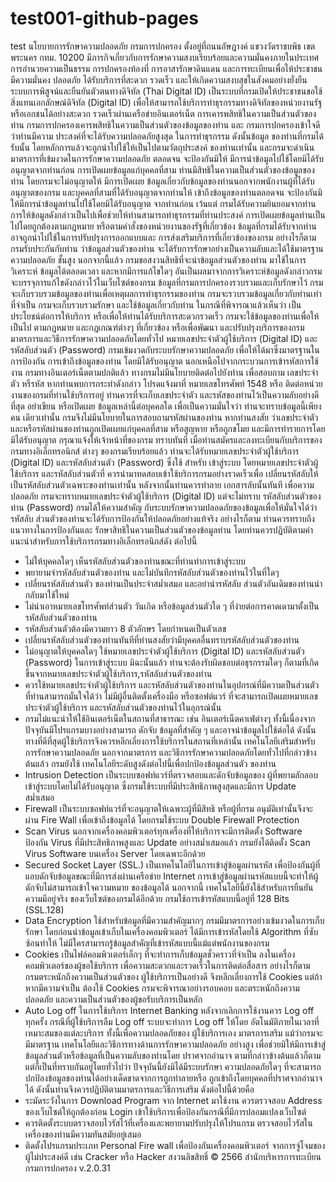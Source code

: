 # test001-github-pages
test
นโยบายการรักษาความปลอดภัย
กรมการปกครอง ตั้งอยู่ที่ถนนอัษฎางค์ แขวงวัดราชบพิธ เขตพระนคร กทม. 10200 มีภารกิจเกี่ยวกับการรักษาความสงบเรียบร้อยและความมั่นคงภายในประเทศ การอำนวยความเป็นธรรม การปกครองท้องที่ การอาสารักษาดินแดน และการทะเบียนเพื่อให้ประชาชนมีความมั่นคง ปลอดภัย ได้รับบริการที่สะดวก รวดเร็ว และให้เกิดความสงบสุขในสังคมอย่างยั่งยืน ระบบการพิสูจน์และยืนยันตัวตนทางดิจิทัล (Thai Digital ID) เป็นระบบที่กรมเปิดให้ประชาชนขอใช้สิ่งแทนเอกลักษณ์ดิจิทัล (Digital ID) เพื่อให้สามารถใช้บริการทำธุรกรรมทางดิจิทัลของหน่วยงานรัฐหรือเอกชนได้อย่างสะดวก รวดเร็วผ่านเครือข่ายอินเตอร์เน็ต
การเคารพสิทธิในความเป็นส่วนตัวของท่าน
กรมการปกครองเคารพสิทธิในความเป็นส่วนตัวของข้อมูลของท่าน และ กรมการปกครองเข้าใจดีว่าท่านมีความ ประสงค์ที่จะได้รับความปลอดภัยสูงสุด ในการทำธุรกรรม ดังนั้นข้อมูล ของท่านที่กรมได้รับนั้น โดยหลักการแล้วจะถูกนำไปใช้ให้เป็นไปตามวัตถุประสงค์ ของท่านเท่านั้น และกรมจะดำเนินมาตรการที่เข้มงวดในการรักษาความปลอดภัย ตลอดจน จะป้องกันมิให้ มีการนำข้อมูลไปใช้โดยมิได้รับอนุญาตจากท่านก่อน
การเปิดเผยข้อมูลแก่บุคคลที่สาม
ท่านมีสิทธิในความเป็นส่วนตัวของข้อมูลของท่าน โดยกรมจะไม่อนุญาตให้ มีการเปิดเผย ข้อมูลเกี่ยวกับข้อมูลของท่านนอกจากพนักงานผู้ที่ได้รับอนุญาตของกรม และบุคคลที่สามที่ได้รับอนุญาตจากท่านให้ เข้าถึงข้อมูลของท่านตลอดจน จะป้องกันมิให้มีการนำข้อมูลท่านไปใช้โดยมิได้รับอนุญาต จากท่านก่อน เว้นแต่ กรมได้รับความยินยอมจากท่าน การให้ข้อมูลดังกล่าวเป็นไปเพื่อช่วยให้ท่านสามารถทำธุรกรรมที่ท่านประสงค์ การเปิดเผยข้อมูลท่านเป็นไปโดยถูกต้องตามกฎหมาย หรือตามคำสั่งของหน่วยงานของรัฐที่เกี่ยวข้อง ข้อมูลที่กรมได้รับจากท่าน อาจถูกนำไปใช้ในการปรับปรุงการออกแบบและ การส่งเสริมบริการที่เกี่ยวข้องของกรม อย่างไรก็ตาม กรมรับประกันกับท่าน ว่าข้อมูลส่วนตัวของท่าน จะได้รับการรักษาอย่างเป็นความลับและได้ใช้มาตรฐานความปลอดภัย ชั้นสูง นอกจากนี้แล้ว กรมขอสงวนสิทธิที่จะนำข้อมูลส่วนตัวของท่าน มาใช้ในการวิเคราะห์ ข้อมูลได้ตลอดเวลา และหากมีการแก้ไขใดๆ อันเป็นผลมาจากการวิเคราะห์ข้อมูลดังกล่าวกรม จะบรรจุการแก้ไขดังกล่าวไว้ในเว็บไซต์ของกรม
ข้อมูลที่กรมการปกครองรวบรวมและเก็บรักษาไว้
กรมจะเก็บรวบรวมข้อมูลของท่านเพื่อเหตุผลการทำธุรกรรมของท่าน กรมจะรวบรวมข้อมูลเกี่ยวกับท่านเท่าที่จำเป็น กรมจะเก็บรวบรวมรักษา และใช้ข้อมูลเกี่ยวกับท่าน ในกรณีที่พิจารณาแล้วเห็นว่า เป็นประโยชน์ต่อการให้บริการ หรือเพื่อให้ท่านได้รับบริการสะดวกรวดเร็ว กรมจะใช้ข้อมูลของท่านเพื่อให้เป็นไป ตามกฎหมาย และกฎเกณฑ์ต่างๆ ที่เกี่ยวข้อง หรือเพื่อพัฒนา และปรับปรุงบริการของกรม
มาตรการและวิธีการรักษาความปลอดภัยโดยทั่วไป
หมายเลขประจำตัวผู้ใช้บริการ (Digital ID) และรหัสลับส่วนตัว (Password)
กรมเข้มงวดกับระบบรักษาความปลอดภัย เพื่อให้ได้มาซึ่งมาตรฐานในการป้องกัน การเข้าถึงข้อมูลของท่าน โดยมิได้รับอนุญาต นอกเหนือไปจากกระบวนการเข้ารหัสการใช้งาน กรมทางอินเตอร์เน็ตตามปกติแล้ว ทางกรมไม่มีนโยบายติดต่อไปยังท่าน เพื่อสอบถาม เลขประจำตัว หรืรหัส หากท่านพบการกระทำดังกล่าว โปรดแจ้งมาที่ หมายเลขโทรศัพท์ 1548 หรือ ติดต่อหน่วยงานของกรมที่ท่านใช้บริการอยู่
ท่านควรที่จะเก็บเลขประจำตัว และรหัสของท่านไว้เป็นความลับอย่างดีที่สุด อย่าเขียน หรือเปิดเผย ข้อมูลเหล่านี้ต่อบุคคลใด เพื่อเป็นความมั่นใจว่า ท่านจะทราบข้อมูลนี้เพียงคน เดียวเท่านั้น กรมจึงไม่มีนโยบายในการสอบถามรหัสผ่านของท่าน หากท่านสงสัย ว่าเลขประจำตัว และหรือรหัสผ่านของท่านถูกเปิดเผยแก่บุคคลที่สาม หรือสูญหาย หรือถูกขโมย และมีการทำรายการโดยมิได้รับอนุญาต กรุณาแจ้งให้เจ้าหน้าที่ของกรม ทราบทันที
เมื่อท่านสมัครและลงทะเบียนกับบริการของกรมทางอิเล็กทรอนิกส์ ต่างๆ ของกรมเรียบร้อยแล้ว ท่านจะได้รับหมายเลขประจำตัวผู้ใช้บริการ (Digital ID) และรหัสลับส่วนตัว (Password) ซึ่งใช้ สำหรับ เข้าสู่ระบบ โดยหมายเลขประจำตัวผู้ใช้บริการ และรหัสลับส่วนตัวที่ ควรนำมาทดสอบเข้าใช้บริการกรมอย่างรวดเร็วเพื่อ เปลี่ยนรหัสลับให้เป็นรหัสลับส่วนตัวเฉพาะของท่านเท่านั้น หลังจากนั้นท่านควรทำลาย เอกสารลับนั้นทันที เพื่อความปลอดภัย
กรมจะทราบหมายเลขประจำตัวผู้ใช้บริการ (Digital ID) แต่จะไม่ทราบ รหัสลับส่วนตัวของท่าน (Password) กรมได้ให้ความสำคัญ กับระบบรักษาความปลอดภัยของข้อมูลเพื่อให้มั่นใจได้ว่า รหัสลับ ส่วนตัวของท่านจะได้รับการป้องกันให้ปลอดภัยอย่างแท้จริง อย่างไรก็ตาม ท่านควรทราบถึงแนวทางในการป้องกันและ รักษาสิทธิในความเป็นส่วนตัวของข้อมูลท่าน โดยท่านควรปฏิบัติตามคำแนะนำสำหรับการใช้บริการกรมทางอิเล็กทรอนิกส์ดัง ต่อไปนี้
- ไม่ให้บุคคลใดๆ เห็นรหัสลับส่วนตัวของท่านขณะที่ท่านทำการเข้าสู่ระบบ
- พยายามจำรหัสลับส่วนตัวของท่าน และไม่บันทึกรหัสลับส่วนตัวของท่านไว้ในที่ใดๆ
- เปลี่ยนรหัสลับส่วนตัว ของท่านเป็นประจำสม่ำเสมอ และอย่านำรหัสลับ ส่วนตัวอันเดิมของท่านนำกลับมาใช้ใหม่
- ไม่นำเอาหมายเลขโทรศัพท์ส่วนตัว วันเกิด หรือข้อมูลส่วนตัวใด ๆ ที่ง่ายต่อการคาดเดามาตั้งเป็นรหัสลับส่วนตัวของท่าน
- รหัสลับส่วนตัวต้องมีความยาว 8 ตัวอักษร โดยกำหนดเป็นตัวเลข
- เปลี่ยนรหัสลับส่วนตัวของท่านทันทีที่ท่านสงสัยว่ามีบุคคลอื่นทราบรหัสลับส่วนตัวของท่าน
- ไม่อนุญาตให้บุคคลใดๆ ใช้หมายเลขประจำตัวผู้ใช้บริการ (Digital ID) และรหัสลับส่วนตัว (Password) ในการเข้าสู่ระบบ มิฉะนั้นแล้ว ท่านจะต้องรับผิดชอบต่อธุรกรรมใดๆ ก็ตามที่เกิดขึ้นจากหมายเลขประจำตัวผู้ใช้บริการ,รหัสลับส่วนตัวของท่าน
- ควรใช้หมายเลขประจำตัวผู้ใช้บริการ และรหัสลับส่วนตัวของท่านในอุปกรณ์ที่มีความเป็นส่วนตัว ที่ท่านสามารถมั่นใจได้ว่า ไม่มีผู้อื่นติดตั้งเครื่องมือ หรือซอฟต์แวร์ ที่จะสามารถเปิดเผยหมายเลขประจำตัวผู้ใช้บริการ และรหัสลับส่วนตัวของท่านไว้ในอุกรณ์นั้น
- กรมไม่แนะนำให้ใช้อินเตอร์เน็ตในสถานที่สาธารณะ เช่น อินเตอร์เน็ตคาเฟ่ต่างๆ ทั้งนี้เนื่องจากปัจจุบันมีโปรแกรมบางอย่างสามารถ ดักจับ ข้อมูลที่สำคัญ ๆ และอาจนำข้อมูลไปใช้ต่อได้ ดังนั้น ทางที่ดีที่สุดผู้ใช้บริการจึงควรหลีกเลี่ยงการใช้บริการในสถานที่เหล่านั้น
เทคโนโลยีเสริมสำหรับการรักษาความปลอดภัย
นอกจากมาตรการ และวิธีการรักษาความปลอดภัยโดยทั่วไปที่กล่าวข้างต้นแล้ว กรมยังใช้ เทคโนโลยีระดับสูงดังต่อไปนี้เพื่อปกป้องข้อมูลส่วนตัว ของท่าน
- Intrusion Detection เป็นระบบซอฟท์แวร์ที่ตรวจสอบและดักจับข้อมูลของ ผู้ที่พยามลักลอบเข้าสู่ระบบโดยไม่ได้รับอนุญาต ซึ่งกรมใช้ระบบที่มีประสิทธิภาพสูงสุดและมีการ Update สม่ำเสมอ
- Firewall เป็นระบบซอฟท์แวร์ที่จะอนุญาตให้เฉพาะผู้ที่มีสิทธิ หรือผู้ที่กรม อนุมัติเท่านั้นจึงจะผ่าน Fire Wall เพื่อเข้าถึงข้อมูลได้ โดยกรมใช้ระบบ Double Firewall Protection
- Scan Virus นอกจากเครื่องคอมพิวเตอร์ทุกเครื่องที่ให้บริการจะมีการติดตั้ง Software ป้องกัน Virus ที่มีประสิทธิภาพสูงและ Update อย่างสม่ำเสมอแล้ว กรมยังได้ติดตั้ง Scan Virus Software บนเครื่อง Server โดยเฉพาะอีกด้วย
- Secured Socket Layer (SSL.) เป็นเทคโนโลยีในการเข้าสู่ข้อมูลผ่านรหัส เพื่อป้องกันผู้ที่แอบดักจับข้อมูลขณะที่มีการส่งผ่านเครือข่าย Internet การเข้าสู่ข้อมูลผ่านรหัสแบบนี้จะทำให้ผู้ดักจับไม่สามารถเข้าใจความหมาย ของข้อมูลได้ นอกจากนี้ เทคโนโลยีนี้ยังใช้สำหรับการยืนยันความมีอยู่จริง ของเว็บไซต์ของกรมได้อีกด้วย กรมใช้การเข้ารหัสแบบนี้อยู่ที่ 128 Bits (SSL.128)
- Data Encryption ใช้สำหรับข้อมูลที่มีความสำคัญมากๆ กรมมีมาตรการอย่างเข้มงวดในการเก็บรักษา โดยก่อนนำข้อมูลเข้าเก็บในเครื่องคอมพิวเตอร์ ได้มีการเข้ารหัสโดยใช้ Algorithm ที่ซับซ้อนทำให้ ไม่มีใครสามารถรู้ข้อมูลสำคัญที่เข้ารหัสแบบนี้แม้แต่พนักงานของกรม
- Cookies เป็นไฟล์คอมพิวเตอร์เล็กๆ ที่จะทำการเก็บข้อมูลชั่วคราวที่จำเป็น ลงในเครื่องคอมพิวเตอร์ของผู้ขอใช้บริการ เพื่อความสะดวกและรวดเร็วในการติดต่อสื่อสาร อย่างไรก็ตาม กรมตระหนักถึงความเป็นส่วนตัวของ ผู้ใช้บริการเป็นอย่างดี จึงหลีกเลี่ยงการใช้ Cookies แต่ถ้าหากมีความจำเป็น ต้องใช้ Cookies กรมจะพิจารณาอย่างรอบคอบ และตระหนักถึงความปลอดภัย และความเป็นส่วนตัวของผู้ขอรับบริการเป็นหลัก
- Auto Log off ในการใช้บริการ Internet Banking หลังจากเลิกการใช้งานควร Log off ทุกครั้ง กรณีที่ผู้ใช้บริการลืม Log off ระบบจะทำการ Log off ให้โดย อัตโนมัติภายในเวลาที่เหมาะสมของแต่ละบริการ ทั้งนี้เพื่อความปลอดภัยของ ผู้ใช้บริการเอง
มาตรการเสริม
แม้ว่ากรมจะมีมาตรฐาน เทคโนโลยีและวิธีการทางด้านการรักษาความปลอดภัย อย่างสูง เพื่อช่วยมิให้มีการเข้าสู่ข้อมูลส่วนตัวหรือข้อมูลที่เป็นความลับของท่านโดย ปราศจากอำนาจ ตามที่กล่าวข้างต้นแล้วก็ตาม แต่ก็เป็นที่ทราบกันอยู่โดยทั่วไปว่า ปัจจุบันนี้ยังมิได้มีระบบรักษา ความปลอดภัยใดๆ ที่จะสามารถปกป้องข้อมูลของท่านได้อย่างเด็ดขาดจากการถูกทำลายหรือ ถูกเข้าถึงโดยบุคคลที่ปราศจากอำนาจได้ ดังนั้นท่านจึงควรปฏิบัติตามมาตรการและวิธีการเสริม ดังต่อไปนี้ด้วยคือ
- ระมัดระวังในการ Download Program จาก Internet มาใช้งาน ควรตรวจสอบ Address ของเว็บไซต์ให้ถูกต้องก่อน Login เข้าใช้บริการเพื่อป้องกันกรณีที่มีการปลอมแปลงเว็บไซต์
- ควรติดตั้งระบบตรวจสอบไวรัสไว้ที่เครื่องและพยายามปรับปรุงให้โปรแกรม ตรวจสอบไวรัสในเครื่องของท่านมีความทันสมัยอยู่เสมอ
- ติดตั้งโปรแกรมประเภท Personal Fire wall เพื่อป้องกันเครื่องคอมพิวเตอร์ จากการจู่โจมของผู้ไม่ประสงค์ดี เช่น Cracker หรือ Hacker
สงวนลิขสิทธิ์ © 2566 สำนักบริหารการทะเบียน กรมการปกครอง
v.2.0.31
